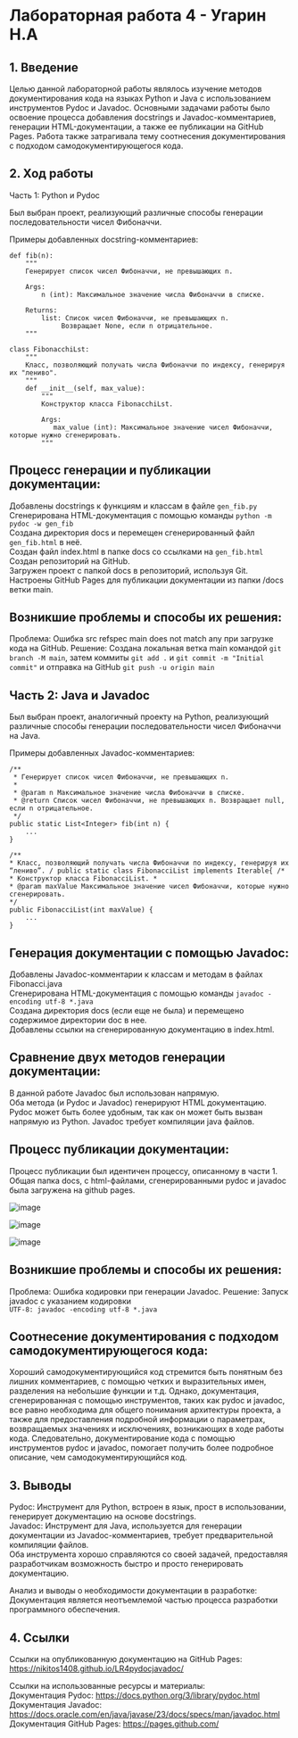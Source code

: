 # Лабораторная работа 4 - Угарин Н.А

## 1. Введение

Целью данной лабораторной работы являлось изучение методов документирования кода на языках Python и Java с использованием инструментов Pydoc и Javadoc. Основными задачами работы было освоение процесса добавления docstrings и Javadoc-комментариев, генерации HTML-документации, а также ее публикации на GitHub Pages. Работа также затрагивала тему соотнесения документирования с подходом самодокументирующегося кода.

## 2. Ход работы

Часть 1: Python и Pydoc

Был выбран проект, реализующий различные способы генерации последовательности чисел Фибоначчи.

Примеры добавленных docstring-комментариев:
```
def fib(n):
    """
    Генерирует список чисел Фибоначчи, не превышающих n.

    Args:
        n (int): Максимальное значение числа Фибоначчи в списке.

    Returns:
        list: Список чисел Фибоначчи, не превышающих n.
             Возвращает None, если n отрицательное.
    """
```
```
class FibonacchiLst:
    """
    Класс, позволяющий получать числа Фибоначчи по индексу, генерируя их "лениво".
    """
    def __init__(self, max_value):
        """
        Конструктор класса FibonacchiLst.

        Args:
           max_value (int): Максимальное значение чисел Фибоначчи, которые нужно сгенерировать.
        """
```
## Процесс генерации и публикации документации:

Добавлены docstrings к функциям и классам в файле ```gen_fib.py```\
Сгенерирована HTML-документация с помощью команды ```python -m pydoc -w gen_fib```\
Создана директория docs и перемещен сгенерированный файл ```gen_fib.html``` в неё.\
Создан файл index.html в папке docs со ссылками на ```gen_fib.html```\
Создан репозиторий на GitHub.\
Загружен проект с папкой docs в репозиторий, используя Git.\
Настроены GitHub Pages для публикации документации из папки /docs ветки main.

## Возникшие проблемы и способы их решения:

Проблема: Ошибка src refspec main does not match any при загрузке кода на GitHub. Решение: Создана локальная ветка main командой 
```git branch -M main```, затем коммиты ```git add .``` и ```git commit -m "Initial commit"``` и отправка на GitHub ```git push -u origin main```

## Часть 2: Java и Javadoc

Был выбран проект, аналогичный проекту на Python, реализующий различные способы генерации последовательности чисел Фибоначчи на Java.

Примеры добавленных Javadoc-комментариев:
```
/**
 * Генерирует список чисел Фибоначчи, не превышающих n.
 *
 * @param n Максимальное значение числа Фибоначчи в списке.
 * @return Список чисел Фибоначчи, не превышающих n. Возвращает null, если n отрицательное.
 */
public static List<Integer> fib(int n) {
    ...
}
```
```
/**
* Класс, позволяющий получать числа Фибоначчи по индексу, генерируя их “лениво”. / public static class FibonacciList implements Iterable{ /*
* Конструктор класса FibonacciList. *
* @param maxValue Максимальное значение чисел Фибоначчи, которые нужно сгенерировать.
*/
public FibonacciList(int maxValue) {
    ...
}
```

## Генерация документации с помощью Javadoc:

Добавлены Javadoc-комментарии к классам и методам в файлах Fibonacci.java\
Сгенерирована HTML-документация с помощью команды ```javadoc -encoding utf-8 *.java```\
Создана директория docs (если еще не была) и перемещено содержимое директории doc в нее.\
Добавлены ссылки на сгенерированную документацию в index.html.

## Сравнение двух методов генерации документации:
В данной работе Javadoc был использован напрямую.\
Оба метода (и Pydoc и Javadoc) генерируют HTML документацию. Pydoc может быть более удобным, так как он может быть вызван напрямую из Python. Javadoc требует компиляции java файлов.

## Процесс публикации документации: 
Процесс публикации был идентичен процессу, описанному в части 1. Общая папка docs, с html-файлами, сгенерированными pydoc и javadoc была загружена на github pages.

![image](https://github.com/user-attachments/assets/404db072-b185-48b6-8185-c38a78a01c49)

![image](https://github.com/user-attachments/assets/7f73dac8-69cf-47fc-8d1f-bec977eec08a)

![image](https://github.com/user-attachments/assets/9fc10c0c-a185-42eb-9d21-66763f0bae88)


## Возникшие проблемы и способы их решения:

Проблема: Ошибка кодировки при генерации Javadoc. Решение: Запуск javadoc с указанием кодировки \
```UTF-8: javadoc -encoding utf-8 *.java```

## Соотнесение документирования с подходом самодокументирующегося кода:

Хороший самодокументирующийся код стремится быть понятным без лишних комментариев, с помощью четких и выразительных имен, разделения на небольшие функции и т.д.
Однако, документация, сгенерированная с помощью инструментов, таких как pydoc и javadoc, все равно необходима для общего понимания архитектуры проекта, а также для предоставления подробной информации о параметрах, возвращаемых значениях и исключениях, возникающих в ходе работы кода.
Следовательно, документирование кода с помощью инструментов pydoc и javadoc, помогает получить более подробное описание, чем самодокументирующийся код.

## 3. Выводы

Pydoc: Инструмент для Python, встроен в язык, прост в использовании, генерирует документацию на основе docstrings. \
Javadoc: Инструмент для Java, используется для генерации документации из Javadoc-комментариев, требует предварительной компиляции файлов. \
Оба инструмента хорошо справляются со своей задачей, предоставляя разработчикам возможность быстро и просто генерировать документацию.

Анализ и выводы о необходимости документации в разработке:\
Документация является неотъемлемой частью процесса разработки программного обеспечения.

## 4. Ссылки

Ссылки на опубликованную документацию на GitHub Pages:\
https://nikitos1408.github.io/LR4pydocjavadoc/

Ссылки на использованные ресурсы и материалы: \
Документация Pydoc: https://docs.python.org/3/library/pydoc.html \
Документация Javadoc: https://docs.oracle.com/en/java/javase/23/docs/specs/man/javadoc.html \
Документация GitHub Pages: https://pages.github.com/
